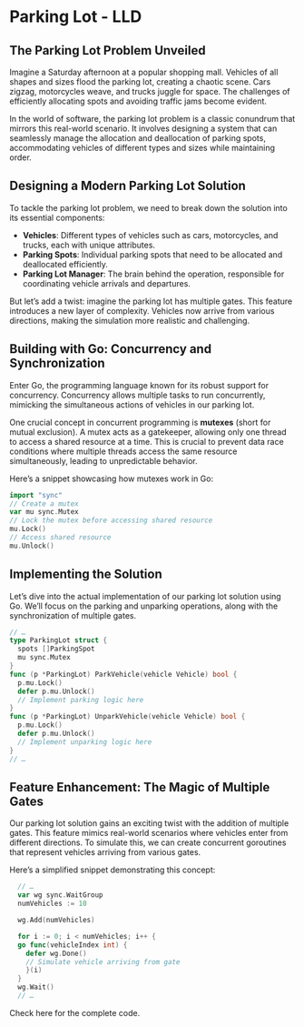 # Parking Lot - LLD

## The Parking Lot Problem Unveiled
Imagine a Saturday afternoon at a popular shopping mall. Vehicles of all shapes and sizes flood the parking lot, creating a chaotic scene. Cars zigzag, motorcycles weave, and trucks juggle for space. The challenges of efficiently allocating spots and avoiding traffic jams become evident.

In the world of software, the parking lot problem is a classic conundrum that mirrors this real-world scenario. It involves designing a system that can seamlessly manage the allocation and deallocation of parking spots, accommodating vehicles of different types and sizes while maintaining order.

## Designing a Modern Parking Lot Solution
To tackle the parking lot problem, we need to break down the solution into its essential components:

- **Vehicles**: Different types of vehicles such as cars, motorcycles, and trucks, each with unique attributes.
- **Parking Spots**: Individual parking spots that need to be allocated and deallocated efficiently.
- **Parking Lot Manager**: The brain behind the operation, responsible for coordinating vehicle arrivals and departures.

But let’s add a twist: imagine the parking lot has multiple gates. This feature introduces a new layer of complexity. Vehicles now arrive from various directions, making the simulation more realistic and challenging.

## Building with Go: Concurrency and Synchronization
Enter Go, the programming language known for its robust support for concurrency. Concurrency allows multiple tasks to run concurrently, mimicking the simultaneous actions of vehicles in our parking lot.

One crucial concept in concurrent programming is **mutexes** (short for mutual exclusion). A mutex acts as a gatekeeper, allowing only one thread to access a shared resource at a time. This is crucial to prevent data race conditions where multiple threads access the same resource simultaneously, leading to unpredictable behavior.

Here’s a snippet showcasing how mutexes work in Go:

```go
import "sync"
// Create a mutex
var mu sync.Mutex
// Lock the mutex before accessing shared resource
mu.Lock()
// Access shared resource
mu.Unlock()
```

## Implementing the Solution
Let’s dive into the actual implementation of our parking lot solution using Go. We’ll focus on the parking and unparking operations, along with the synchronization of multiple gates.

```go
// …
type ParkingLot struct {
  spots []ParkingSpot
  mu sync.Mutex
}
func (p *ParkingLot) ParkVehicle(vehicle Vehicle) bool {
  p.mu.Lock()
  defer p.mu.Unlock()
  // Implement parking logic here
}
func (p *ParkingLot) UnparkVehicle(vehicle Vehicle) bool {
  p.mu.Lock()
  defer p.mu.Unlock()
  // Implement unparking logic here
}
// …
```

## Feature Enhancement: The Magic of Multiple Gates
Our parking lot solution gains an exciting twist with the addition of multiple gates. This feature mimics real-world scenarios where vehicles enter from different directions. To simulate this, we can create concurrent goroutines that represent vehicles arriving from various gates.

Here’s a simplified snippet demonstrating this concept:

```go
  // …
  var wg sync.WaitGroup
  numVehicles := 10

  wg.Add(numVehicles)

  for i := 0; i < numVehicles; i++ {
  go func(vehicleIndex int) {
    defer wg.Done()
    // Simulate vehicle arriving from gate
    }(i)
  }
  wg.Wait()
  // …
```

Check here for the complete code.
